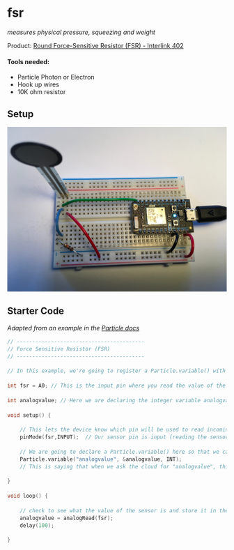 # fsr

*measures physical pressure, squeezing and weight*

Product: [Round Force-Sensitive Resistor (FSR) - Interlink 402](https://www.adafruit.com/product/166)

#### Tools needed: 

- Particle Photon or Electron
- Hook up wires
- 10K ohm resistor

## Setup

![photo of setup](img/fsr.JPG)

## Starter Code

*Adapted from an example in the [Particle docs](https://docs.particle.io/guide/getting-started/examples/photon/#read-your-photoresistor-function-and-variable)*

``` cpp
// -----------------------------------------
// Force Sensitive Resistor (FSR)
// -----------------------------------------

// In this example, we're going to register a Particle.variable() with the cloud so that we can read the level of a FSR.

int fsr = A0; // This is the input pin where you read the value of the sensor.

int analogvalue; // Here we are declaring the integer variable analogvalue, which we will use later to store the value of the sensor.

void setup() {

    // This lets the device know which pin will be used to read incoming voltage.
    pinMode(fsr,INPUT);  // Our sensor pin is input (reading the sensor)

    // We are going to declare a Particle.variable() here so that we can access the value of the sensor from the cloud.
    Particle.variable("analogvalue", &analogvalue, INT);
    // This is saying that when we ask the cloud for "analogvalue", this will reference the variable analogvalue in this app, which is an integer variable.

}

void loop() {

    // check to see what the value of the sensor is and store it in the int variable analogvalue
    analogvalue = analogRead(fsr);
    delay(100);
    
}
```